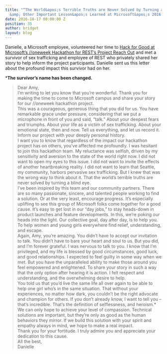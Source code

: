 ```yaml
---
title: "“The World&apos;s Terrible Truths are Never Solved by Turning a Blind Eye&#x2c;”
  &amp; Other Important Lesson&apos;s Learned at Microsoft&apos;s 2016 //oneweek Hackathon."
date: 2016-10-17 00:00:00 Z
position: 35
author: bridget
layout: blog
---
```


Danielle, a Microsoft employee, volunteered her time to [Hack for Good at Microsoft’s //oneweek Hackathon for REST’s Project Reach Out](https://iwantrest.com/blog/weve-begun-our-year-with-a-real-game-changer) and met a survivor of sex trafficking and employee of REST who privately shared her story to help inform the project participants. Danielle sent us this letter about the profound impact this survivor had on her.

***The survivor’s name has been changed.**

> Dear Amy,<Br>
>I’m writing to let you know that you’re wonderful. Thank you for    making the time to come to Microsoft campus and share your story for our //oneweek hackathon project.<br>
>This was a courageous, generous thing that you did for us. You have remarkable grace under pressure, considering that we put a microphone in front of you and said, “talk.” About your deepest fears and triumphs. About your life as a victim of sex trafficking. About your emotional state, then and now. Tell us everything, and let us record it. Inform our project with your deeply personal history.<br>
>I want you to know that regardless of the impact our hackathon project has on others, you’ve affected me profoundly. I was hesitant to join this hackathon team. My reluctance was selfish, driven by my sensitivity and aversion to the state of the world right now. I did not want to open my eyes to this issue. I did not want to invite the effects of another heartbreaking reality. I did not want to learn that Seattle, my community, harbors pervasive sex trafficking. But I knew that was the wrong way to think about it. That the world’s terrible truths are never solved by turning a blind eye.<br>
>I’ve been inspired by this team and our community partners. There are so many passionate, sincere, and talented people working to find a solution. Or at the very least, encourage progress. It’s especially uplifting to see this group of Microsoft folks come together for a good cause. It’s easy to get lost in our “day jobs,” to stay heads-down in product launches and feature developments. In this, we’re poking our heads into the light. Our collective goal, day after day, is to help you. To help women and young girls everywhere find relief, understanding, and escape.<br>
>Again, Amy, you’re amazing. You didn’t have to accept our invitation to talk. You didn’t have to bare your heart and soul to us. But you did, and I’m forever grateful. I was nervous to talk to you. I know that I’m privileged, and my life is blessed by good circumstances, good luck, and good relationships. I expected to feel guilty in some way when we met. But you have the unparalleled ability to make those around you feel empowered and enlightened. To share your story in such a way that the only option after hearing it is action. I felt respect and understanding, and the overwhelming desire to help.<br>
>You told us that you’d live the same life all over again to be able to help one girl who’s in the same situation. That without your experiences, no matter how dark, you couldn’t be the right advocate and champion for others. If you don’t already know, I want to tell you – that’s incredible. That’s the definition of selflessness, and heroism.*
>We can only hope to achieve your level of compassion. Technical solutions are important, but they’re only as good as the human behaviors they mirror. If we build this solution with your spirit and empathy always in mind, we hope to make a real impact.<br>
Thank you for your fortitude. I truly admire you and appreciate your dedication to this cause.<br>
>All the best,<br>
>Danielle


